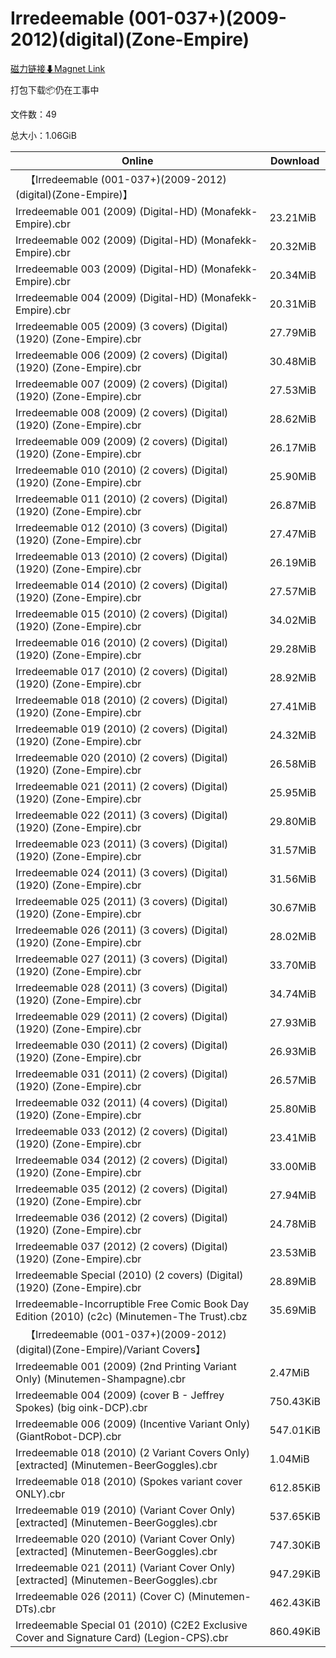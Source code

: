 # Irredeemable (001-037+)(2009-2012)(digital)(Zone-Empire)

[磁力链接⬇Magnet Link](magnet:?xt=urn:btih:1ec8d7495289e01b330eb0541c5ac2dfccaf0bc3&dn=Irredeemable%20%28001-037%2B%29%282009-2012%29%28digital%29%28Zone-Empire%29)

打包下载📦仍在工事中

文件数：49

总大小：1.06GiB

Online | Download
--- | ---
&emsp;【Irredeemable (001-037+)(2009-2012)(digital)(Zone-Empire)】 | 
Irredeemable 001 (2009) (Digital-HD) (Monafekk-Empire).cbr | 23.21MiB
Irredeemable 002 (2009) (Digital-HD) (Monafekk-Empire).cbr | 20.32MiB
Irredeemable 003 (2009) (Digital-HD) (Monafekk-Empire).cbr | 20.34MiB
Irredeemable 004 (2009) (Digital-HD) (Monafekk-Empire).cbr | 20.31MiB
Irredeemable 005 (2009) (3 covers) (Digital) (1920) (Zone-Empire).cbr | 27.79MiB
Irredeemable 006 (2009) (2 covers) (Digital) (1920) (Zone-Empire).cbr | 30.48MiB
Irredeemable 007 (2009) (2 covers) (Digital) (1920) (Zone-Empire).cbr | 27.53MiB
Irredeemable 008 (2009) (2 covers) (Digital) (1920) (Zone-Empire).cbr | 28.62MiB
Irredeemable 009 (2009) (2 covers) (Digital) (1920) (Zone-Empire).cbr | 26.17MiB
Irredeemable 010 (2010) (2 covers) (Digital) (1920) (Zone-Empire).cbr | 25.90MiB
Irredeemable 011 (2010) (2 covers) (Digital) (1920) (Zone-Empire).cbr | 26.87MiB
Irredeemable 012 (2010) (3 covers) (Digital) (1920) (Zone-Empire).cbr | 27.47MiB
Irredeemable 013 (2010) (2 covers) (Digital) (1920) (Zone-Empire).cbr | 26.19MiB
Irredeemable 014 (2010) (2 covers) (Digital) (1920) (Zone-Empire).cbr | 27.57MiB
Irredeemable 015 (2010) (2 covers) (Digital) (1920) (Zone-Empire).cbr | 34.02MiB
Irredeemable 016 (2010) (2 covers) (Digital) (1920) (Zone-Empire).cbr | 29.28MiB
Irredeemable 017 (2010) (2 covers) (Digital) (1920) (Zone-Empire).cbr | 28.92MiB
Irredeemable 018 (2010) (2 covers) (Digital) (1920) (Zone-Empire).cbr | 27.41MiB
Irredeemable 019 (2010) (2 covers) (Digital) (1920) (Zone-Empire).cbr | 24.32MiB
Irredeemable 020 (2010) (2 covers) (Digital) (1920) (Zone-Empire).cbr | 26.58MiB
Irredeemable 021 (2011) (2 covers) (Digital) (1920) (Zone-Empire).cbr | 25.95MiB
Irredeemable 022 (2011) (3 covers) (Digital) (1920) (Zone-Empire).cbr | 29.80MiB
Irredeemable 023 (2011) (3 covers) (Digital) (1920) (Zone-Empire).cbr | 31.57MiB
Irredeemable 024 (2011) (3 covers) (Digital) (1920) (Zone-Empire).cbr | 31.56MiB
Irredeemable 025 (2011) (3 covers) (Digital) (1920) (Zone-Empire).cbr | 30.67MiB
Irredeemable 026 (2011) (3 covers) (Digital) (1920) (Zone-Empire).cbr | 28.02MiB
Irredeemable 027 (2011) (3 covers) (Digital) (1920) (Zone-Empire).cbr | 33.70MiB
Irredeemable 028 (2011) (3 covers) (Digital) (1920) (Zone-Empire).cbr | 34.74MiB
Irredeemable 029 (2011) (2 covers) (Digital) (1920) (Zone-Empire).cbr | 27.93MiB
Irredeemable 030 (2011) (2 covers) (Digital) (1920) (Zone-Empire).cbr | 26.93MiB
Irredeemable 031 (2011) (2 covers) (Digital) (1920) (Zone-Empire).cbr | 26.57MiB
Irredeemable 032 (2011) (4 covers) (Digital) (1920) (Zone-Empire).cbr | 25.80MiB
Irredeemable 033 (2012) (2 covers) (Digital) (1920) (Zone-Empire).cbr | 23.41MiB
Irredeemable 034 (2012) (2 covers) (Digital) (1920) (Zone-Empire).cbr | 33.00MiB
Irredeemable 035 (2012) (2 covers) (Digital) (1920) (Zone-Empire).cbr | 27.94MiB
Irredeemable 036 (2012) (2 covers) (Digital) (1920) (Zone-Empire).cbr | 24.78MiB
Irredeemable 037 (2012) (2 covers) (Digital) (1920) (Zone-Empire).cbr | 23.53MiB
Irredeemable Special (2010) (2 covers) (Digital) (1920) (Zone-Empire).cbr | 28.89MiB
Irredeemable-Incorruptible Free Comic Book Day Edition (2010) (c2c) (Minutemen-The Trust).cbz | 35.69MiB
&emsp;【Irredeemable (001-037+)(2009-2012)(digital)(Zone-Empire)/Variant Covers】 | 
Irredeemable 001 (2009) (2nd Printing Variant Only) (Minutemen-Shampagne).cbr | 2.47MiB
Irredeemable 004 (2009) (cover B - Jeffrey Spokes) (big oink-DCP).cbr | 750.43KiB
Irredeemable 006 (2009) (Incentive Variant Only) (GiantRobot-DCP).cbr | 547.01KiB
Irredeemable 018 (2010) (2 Variant Covers Only) \[extracted\] (Minutemen-BeerGoggles).cbr | 1.04MiB
Irredeemable 018 (2010) (Spokes variant cover ONLY).cbr | 612.85KiB
Irredeemable 019 (2010) (Variant Cover Only) \[extracted\] (Minutemen-BeerGoggles).cbr | 537.65KiB
Irredeemable 020 (2010) (Variant Cover Only) \[extracted\] (Minutemen-BeerGoggles).cbr | 747.30KiB
Irredeemable 021 (2011) (Variant Cover Only) \[extracted\] (Minutemen-BeerGoggles).cbr | 947.29KiB
Irredeemable 026 (2011) (Cover C) (Minutemen-DTs).cbr | 462.43KiB
Irredeemable Special 01 (2010) (C2E2 Exclusive Cover and Signature Card) (Legion-CPS).cbr | 860.49KiB